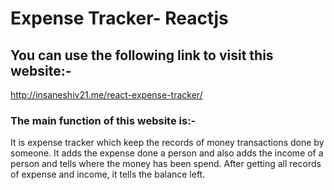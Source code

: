 # Expense Tracker- Reactjs

## You can use the following link to visit this website:-

http://insaneshiv21.me/react-expense-tracker/

### The main function of this website is:-
It is expense tracker which keep the records of money transactions done by someone.
It adds the expense done a person and also adds the income of a person and tells where the money has been spend.
After getting all records of expense and income, it tells the balance left.
